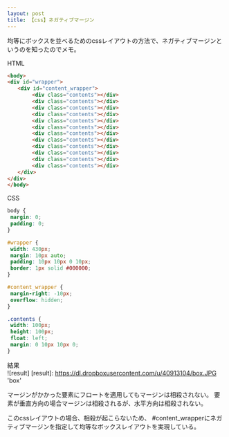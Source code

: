 ```yaml
---
layout: post
title: 【css】ネガティブマージン
---
```


均等にボックスを並べるためのcssレイアウトの方法で、ネガティブマージンというのを知ったのでメモ。  

HTML  
  
```html
<body>
<div id="wrapper">
　　<div id="content_wrapper">
        <div class="contents"></div>
        <div class="contents"></div>
        <div class="contents"></div>
        <div class="contents"></div>
        <div class="contents"></div>
        <div class="contents"></div>
        <div class="contents"></div>
        <div class="contents"></div>
        <div class="contents"></div>
        <div class="contents"></div>
        <div class="contents"></div>
        <div class="contents"></div>
　　</div>
</div>
</body>
```
  
CSS
  
```css
body {
 margin: 0;
 padding: 0;
}

#wrapper {
 width: 430px;
 margin: 10px auto;
 padding: 10px 10px 0 10px;
 border: 1px solid #000000;
}

#content_wrapper {
 margin-right: -10px;
 overflow: hidden;
}

.contents {
 width: 100px;
 height: 100px;
 float: left;
 margin: 0 10px 10px 0;
}
```
  
結果  
![result]
[result]: https://dl.dropboxusercontent.com/u/40913104/box.JPG 'box'  
  
マージンがかかった要素にフロートを適用してもマージンは相殺されない。
要素が垂直方向の場合マージンは相殺されるが、水平方向は相殺されない。

このcssレイアウトの場合、相殺が起こらないため、 #content_wrapperにネガティブマージンを指定して均等なボックスレイアウトを実現している。
